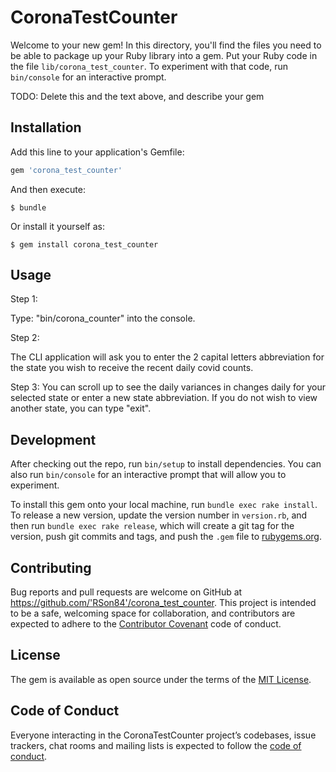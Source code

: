 # CoronaTestCounter

Welcome to your new gem! In this directory, you'll find the files you need to be able to package up your Ruby library into a gem. Put your Ruby code in the file `lib/corona_test_counter`. To experiment with that code, run `bin/console` for an interactive prompt.

TODO: Delete this and the text above, and describe your gem

## Installation

Add this line to your application's Gemfile:

```ruby
gem 'corona_test_counter'
```

And then execute:

    $ bundle

Or install it yourself as:

    $ gem install corona_test_counter

## Usage

Step 1:

Type:  "bin/corona_counter" into the console.

Step 2:

The CLI application will ask you to enter the 2 capital letters abbreviation for the state you wish to receive the recent daily covid counts.

Step 3: You can scroll up to see the daily variances in changes daily for your selected state or enter a new state abbreviation. If you do not wish to view another state, you can type "exit".


## Development

After checking out the repo, run `bin/setup` to install dependencies. You can also run `bin/console` for an interactive prompt that will allow you to experiment.

To install this gem onto your local machine, run `bundle exec rake install`. To release a new version, update the version number in `version.rb`, and then run `bundle exec rake release`, which will create a git tag for the version, push git commits and tags, and push the `.gem` file to [rubygems.org](https://rubygems.org).

## Contributing

Bug reports and pull requests are welcome on GitHub at https://github.com/'RSon84'/corona_test_counter. This project is intended to be a safe, welcoming space for collaboration, and contributors are expected to adhere to the [Contributor Covenant](http://contributor-covenant.org) code of conduct.

## License

The gem is available as open source under the terms of the [MIT License](https://opensource.org/licenses/MIT).

## Code of Conduct

Everyone interacting in the CoronaTestCounter project’s codebases, issue trackers, chat rooms and mailing lists is expected to follow the [code of conduct](https://github.com/'RSon84'/corona_test_counter/blob/master/CODE_OF_CONDUCT.md).
